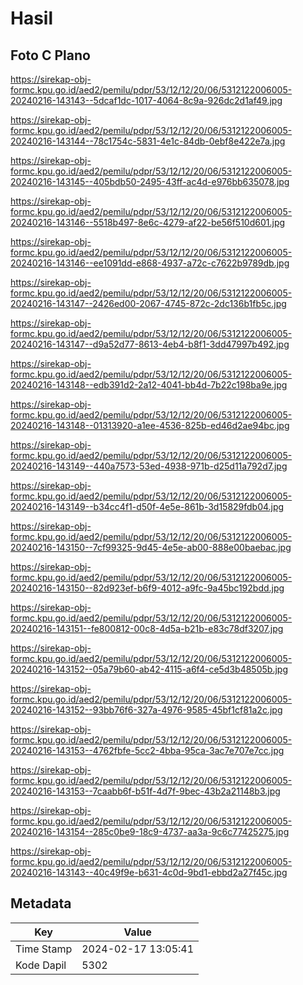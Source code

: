 # Hasil

## Foto C Plano

https://sirekap-obj-formc.kpu.go.id/aed2/pemilu/pdpr/53/12/12/20/06/5312122006005-20240216-143143--5dcaf1dc-1017-4064-8c9a-926dc2d1af49.jpg

https://sirekap-obj-formc.kpu.go.id/aed2/pemilu/pdpr/53/12/12/20/06/5312122006005-20240216-143144--78c1754c-5831-4e1c-84db-0ebf8e422e7a.jpg

https://sirekap-obj-formc.kpu.go.id/aed2/pemilu/pdpr/53/12/12/20/06/5312122006005-20240216-143145--405bdb50-2495-43ff-ac4d-e976bb635078.jpg

https://sirekap-obj-formc.kpu.go.id/aed2/pemilu/pdpr/53/12/12/20/06/5312122006005-20240216-143146--5518b497-8e6c-4279-af22-be56f510d601.jpg

https://sirekap-obj-formc.kpu.go.id/aed2/pemilu/pdpr/53/12/12/20/06/5312122006005-20240216-143146--ee1091dd-e868-4937-a72c-c7622b9789db.jpg

https://sirekap-obj-formc.kpu.go.id/aed2/pemilu/pdpr/53/12/12/20/06/5312122006005-20240216-143147--2426ed00-2067-4745-872c-2dc136b1fb5c.jpg

https://sirekap-obj-formc.kpu.go.id/aed2/pemilu/pdpr/53/12/12/20/06/5312122006005-20240216-143147--d9a52d77-8613-4eb4-b8f1-3dd47997b492.jpg

https://sirekap-obj-formc.kpu.go.id/aed2/pemilu/pdpr/53/12/12/20/06/5312122006005-20240216-143148--edb391d2-2a12-4041-bb4d-7b22c198ba9e.jpg

https://sirekap-obj-formc.kpu.go.id/aed2/pemilu/pdpr/53/12/12/20/06/5312122006005-20240216-143148--01313920-a1ee-4536-825b-ed46d2ae94bc.jpg

https://sirekap-obj-formc.kpu.go.id/aed2/pemilu/pdpr/53/12/12/20/06/5312122006005-20240216-143149--440a7573-53ed-4938-971b-d25d11a792d7.jpg

https://sirekap-obj-formc.kpu.go.id/aed2/pemilu/pdpr/53/12/12/20/06/5312122006005-20240216-143149--b34cc4f1-d50f-4e5e-861b-3d15829fdb04.jpg

https://sirekap-obj-formc.kpu.go.id/aed2/pemilu/pdpr/53/12/12/20/06/5312122006005-20240216-143150--7cf99325-9d45-4e5e-ab00-888e00baebac.jpg

https://sirekap-obj-formc.kpu.go.id/aed2/pemilu/pdpr/53/12/12/20/06/5312122006005-20240216-143150--82d923ef-b6f9-4012-a9fc-9a45bc192bdd.jpg

https://sirekap-obj-formc.kpu.go.id/aed2/pemilu/pdpr/53/12/12/20/06/5312122006005-20240216-143151--fe800812-00c8-4d5a-b21b-e83c78df3207.jpg

https://sirekap-obj-formc.kpu.go.id/aed2/pemilu/pdpr/53/12/12/20/06/5312122006005-20240216-143152--05a79b60-ab42-4115-a6f4-ce5d3b48505b.jpg

https://sirekap-obj-formc.kpu.go.id/aed2/pemilu/pdpr/53/12/12/20/06/5312122006005-20240216-143152--93bb76f6-327a-4976-9585-45bf1cf81a2c.jpg

https://sirekap-obj-formc.kpu.go.id/aed2/pemilu/pdpr/53/12/12/20/06/5312122006005-20240216-143153--4762fbfe-5cc2-4bba-95ca-3ac7e707e7cc.jpg

https://sirekap-obj-formc.kpu.go.id/aed2/pemilu/pdpr/53/12/12/20/06/5312122006005-20240216-143153--7caabb6f-b51f-4d7f-9bec-43b2a21148b3.jpg

https://sirekap-obj-formc.kpu.go.id/aed2/pemilu/pdpr/53/12/12/20/06/5312122006005-20240216-143154--285c0be9-18c9-4737-aa3a-9c6c77425275.jpg

https://sirekap-obj-formc.kpu.go.id/aed2/pemilu/pdpr/53/12/12/20/06/5312122006005-20240216-143143--40c49f9e-b631-4c0d-9bd1-ebbd2a27f45c.jpg


## Metadata

| Key        | Value               |
| ---------- | ------------------- |
| Time Stamp | 2024-02-17 13:05:41 |
| Kode Dapil | 5302                |



